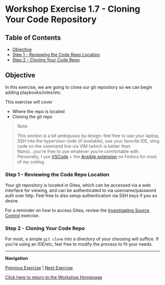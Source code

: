 # Workshop Exercise 1.7 - Cloning Your Code Repository

## Table of Contents

* [Objective](#objective)
* [Step 1 - Reviewing the Code Repo Location](#step-1---reviewing-the-code-repo-location)
* [Step 2 - Cloning Your Code Repo](#step-2---cloning-your-code-repo)

## Objective

In this exercise, we are going to clone our git repository so we can begin adding playbooks/roles/etc.

This exercise will cover

* Where the repo is located
* Cloning the git repo

> Note:
>
> This section is a bit ambiguous by design: feel free to use your laptop, SSH into the hypervisor node (if available), use your favorite IDE, sling code on the command line via VIM (which is better than Nano)...you're free to use whatever you're comfortable with. Personally, I use [VSCode](https://code.visualstudio.com/docs/setup/linux) + the [Ansible extension](https://marketplace.visualstudio.com/items?itemName=redhat.ansible) on Fedora for most of my coding.

### Step 1 - Reviewing the Code Repo Location

Your git repository is located in Gitea, which can be accessed via a web interface for viewing, and can be authenticated to via username/password auth over http. Feel free to also setup authentication via SSH keys if you so desire.

For a reminder on how to access Gitea, review  the [Investigating Source Control](../1.3-source-control-intro) exercise.

### Step 2 - Cloning Your Code Repo

For most, a simple `git clone` into a directory of your choosing will suffice. If you're using an IDE/etc, feel free to modify the process to fit your needs.

---
**Navigation**

[Previous Exercise](../1.6-network-info) | [Next Exercise](../2.1-provisioning-workflow)

[Click here to return to the Workshop Homepage](../README.md)
